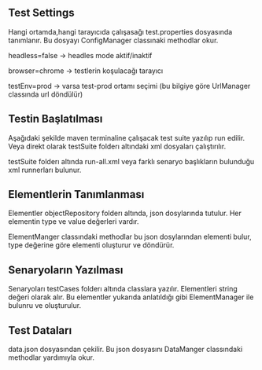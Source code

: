 ## Test Settings

Hangi ortamda,hangi tarayıcıda çalışasağı test.properties dosyasında tanımlanır. Bu dosyayı ConfigManager classınaki methodlar okur.

headless=false -> headles mode aktif/inaktif

browser=chrome -> testlerin koşulacağı tarayıcı

testEnv=prod -> varsa test-prod ortamı seçimi (bu bilgiye göre UrlManager classında url döndülür)


## Testin Başlatılması

Aşağıdaki şekilde maven terminaline çalışacak test suite yazılıp run edilir. Veya direkt olarak testSuite folderı altındaki xml dosyaları çalıştırılır.

testSuite folderı altında run-all.xml veya farklı senaryo başlıkların bulunduğu xml runnerları bulunur.



## Elementlerin Tanımlanması

Elementler objectRepository folderı altında, json dosylarında tutulur. Her elementin type ve value değerleri vardır.

ElementManger classındaki methodlar bu json dosylarından elementi bulur, type değerine göre elementi oluşturur ve döndürür.


## Senaryoların Yazılması

Senaryoları testCases folderı altında classlara yazılır.
Elementleri string değeri olarak alır. Bu elementler yukarıda anlatıldığı gibi ElementManager ile bulunru ve oluşturulur. 


## Test Dataları

data.json dosyasından çekilir. Bu json dosyasını DataManger classındaki methodlar yardımıyla okur.
